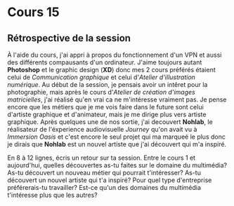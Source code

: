 # Cours 15
## Rétrospective de la session

À l'aide du cours, j'ai appri à propos du fonctionnement d'un VPN et aussi des différents compausants d'un ordinateur. J'aime toujours autant __Photoshop__ et le graphic design (__XD__) donc mes 2 cours préférés étaient celui de _Communication graphique_ et celui d'_Atelier d'illustration numérique_. Au début de la session, je pensais avoir un intêret pour la photographie, mais après le cours d'_Atelier de création d'images matricielles_, j'ai réalisé qu'en vrai ca ne m'intéresse vraiment pas. Je pense encore que les métiers que je me vois faire dans le future sont celui d'artiste graphique et d'animateur, mais je me dirige plus vers artiste graphique. Après quelques une de nos sortie, j'ai decouvert __Nohlab__, le réalisateur de l'éxperience audiovisuelle _Journey_ qu'on avait vu à _Immersion Oasis_ et c'est encore le seul projet qui ma marqueé le plus donc je dirais que __Nohlab__ est un nouvel artiste que j'ai découvert qui m'a inspiré.

En 8 à 12 lignes, écris un retour sur ta session. Entre le cours 1 et aujourd'hui, quelles découvertes as-tu faites sur le domaine du multimédia? As-tu découvert un nouveau métier qui pourrait t'intéresser? As-tu découvert un nouvel artiste qui t'a inspiré? Pour quel type d'entreprise préférerais-tu travailler? Est-ce qu'un des domaines du multimédia t'intéresse plus que les autres? 
